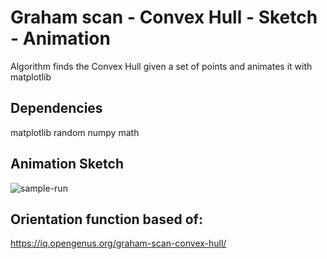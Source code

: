 # Graham scan - Convex Hull - Sketch - Animation
Algorithm finds the Convex Hull given a set of points and animates it with matplotlib

## Dependencies  
  matplotlib
  random
  numpy
  math
     
## Animation Sketch  

![sample-run](https://user-images.githubusercontent.com/64340009/158293054-f3eabcc6-78f1-484f-b7db-c9faf0a1b475.gif)

## Orientation function based of:  
https://iq.opengenus.org/graham-scan-convex-hull/
